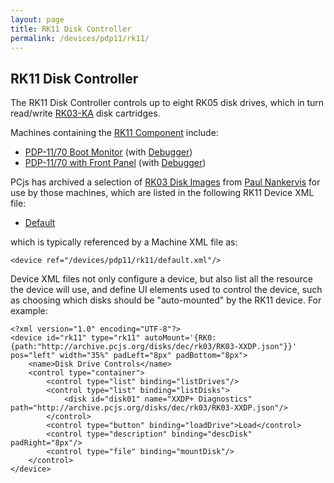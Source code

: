 ```yaml
---
layout: page
title: RK11 Disk Controller
permalink: /devices/pdp11/rk11/
---
```


RK11 Disk Controller
--------------------

The RK11 Disk Controller controls up to eight RK05 disk drives, which in turn read/write [RK03-KA](/disks/dec/rk03/)
disk cartridges.

Machines containing the [RK11 Component](/modules/pdp11/lib/rk11.js) include:

- [PDP-11/70 Boot Monitor](/devices/pdp11/machine/1170/monitor/) (with [Debugger](/devices/pdp11/machine/1170/monitor/debugger/))
- [PDP-11/70 with Front Panel](/devices/pdp11/machine/1170/panel/) (with [Debugger](/devices/pdp11/machine/1170/panel/debugger/))

PCjs has archived a selection of [RK03 Disk Images](/disks/dec/rk03/) from [Paul Nankervis](http://skn.noip.me/pdp11/)
for use by those machines, which are listed in the following RK11 Device XML file:

- [Default](/devices/pdp11/rk11/default.xml)

which is typically referenced by a Machine XML file as:

	<device ref="/devices/pdp11/rk11/default.xml"/>
		
Device XML files not only configure a device, but also list all the resource the device will use, and define UI elements
used to control the device, such as choosing which disks should be "auto-mounted" by the RK11 device.  For example:

	<?xml version="1.0" encoding="UTF-8"?>
	<device id="rk11" type="rk11" autoMount='{RK0:{path:"http://archive.pcjs.org/disks/dec/rk03/RK03-XXDP.json"}}' pos="left" width="35%" padLeft="8px" padBottom="8px">
		<name>Disk Drive Controls</name>
		<control type="container">
			<control type="list" binding="listDrives"/>
			<control type="list" binding="listDisks">
				<disk id="disk01" name="XXDP+ Diagnostics" path="http://archive.pcjs.org/disks/dec/rk03/RK03-XXDP.json"/>
			</control>
			<control type="button" binding="loadDrive">Load</control>
			<control type="description" binding="descDisk" padRight="8px"/>
			<control type="file" binding="mountDisk"/>
		</control>
	</device>
